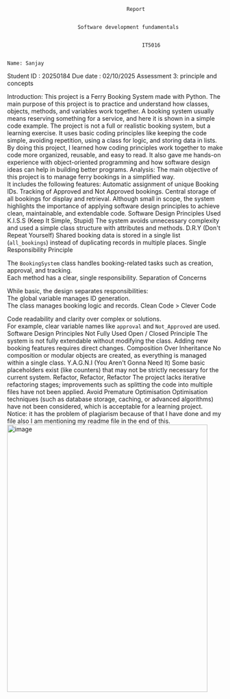                                            Report

                              
                           Software development fundamentals

                                                
                                                IT5016


    Name: Sanjay
 Student ID : 20250184
                           Due date : 02/10/2025
            Assessment 3: principle and concepts











Introduction:
This project is a Ferry Booking System made with Python. The main purpose of this project is to practice and understand how classes, objects, methods, and variables work together. A booking system usually means reserving something for a service, and here it is shown in a simple code example. The project is not a full or realistic booking system, but a learning exercise. It uses basic coding principles like keeping the code simple, avoiding repetition, using a class for logic, and storing data in lists. By doing this project, I learned how coding principles work together to make code more organized, reusable, and easy to read. It also gave me hands-on experience with object-oriented programming and how software design ideas can help in building better programs.
 Analysis:
The main objective of this project is to manage ferry bookings in a simplified way.  
It includes the following features:
Automatic assignment of unique Booking IDs.
Tracking of Approved and Not Approved bookings.
Central storage of all bookings for display and retrieval.
Although small in scope, the system highlights the importance of applying software design principles to achieve clean, maintainable, and extendable code.
Software Design Principles Used
 K.I.S.S (Keep It Simple, Stupid)
The system avoids unnecessary complexity and used a simple class structure with attributes and methods.
D.R.Y (Don't Repeat Yourself)
Shared booking data is stored in a single list (`all_bookings`) instead of duplicating records in multiple places.
Single Responsibility Principle

The `BookingSystem` class handles booking-related tasks such as creation, approval, and tracking.  
Each method has a clear, single responsibility.
Separation of Concerns

While basic, the design separates responsibilities:  
 The global variable manages ID generation.  
  The class manages booking logic and records.
Clean Code > Clever Code

Code readability and clarity over complex or solutions.  
  For example, clear variable names like `approval` and `Not_Approved` are used.
 Software Design Principles Not Fully Used
Open / Closed Principle
The system is not fully extendable without modifying the class. Adding new booking features requires direct changes.
Composition Over Inheritance
No composition or modular objects are created, as everything is managed within a single class.
Y.A.G.N.I (You Aren't Gonna Need It)
Some basic placeholders exist (like counters) that may not be strictly necessary for the current system.
Refactor, Refactor, Refactor
The project lacks iterative refactoring stages; improvements such as splitting the code into multiple files have not been applied.
Avoid Premature Optimisation
Optimisation techniques (such as database storage, caching, or advanced algorithms) have not been considered, which is acceptable for a learning project.
Notice: it has the problem of plagiarism because of that I have done and my file also I am mentioning my readme file in the end of this.
<img width="468" height="623" alt="image" src="https://github.com/user-attachments/assets/e33afaf0-726d-4a87-873d-aac72fecf686" />


